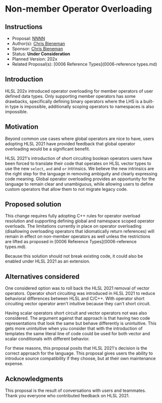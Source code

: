 # Non-member Operator Overloading

## Instructions

* Proposal: [NNNN](NNNN-non-member-operator-overloading.md)
* Author(s): [Chris Bieneman](https://github.com/llvm-beanz)
* Sponsor: [Chris Bieneman](https://github.com/llvm-beanz)
* Status: **Under Consideration**
* Planned Version: 202x
* Related Proposal(s): [0006 Reference Types](0006-reference types.md)

## Introduction

HLSL 202x introduced operator overloading for member operators of user defined
data types. Only supporting member operators has some drawbacks, specifically
defining binary operators where the LHS is a built-in type is impossible,
additionally scoping operators to namespaces is also impossible.

## Motivation

Beyond common use cases where global operators are nice to have, users adopting
HLSL 2021 have provided feedback that global operator overloading would be a
significant benefit.

HLSL 2021's introduction of short circuiting boolean operators users have been
forced to translate their code that operates on HLSL vector types to use the
new `select`, `and` and `or` intrinsics. We believe the new intrinsics are the
right step for the language in removing ambiguity and clearly expressing code
meaning. Global operator overloading provides an opportunity for the language to
remain clear and unambiguous, while allowing users to define custom operators
that allow them to not migrate legacy code.

## Proposed solution

This change requires fully adopting C++ rules for operator overload resolution
and supporting defining global and namespace scoped operator overloads. The
limitations currently in place on operator overloading (disallowing overloading
operators that idiomatically return references) will remain in effect on
non-member operators as well unless the restrictions are lifted as proposed in
[0006 Reference Types](0006-reference types.md).

Because this solution should not break existing code, it could also be enabled
under HLSL 2021 as an extension.

## Alternatives considered

One considered option was to roll back the HLSL 2021 removal of vector
operators. Operator short circuiting was introduced in HLSL 2021 to reduce
behavioral differences between HLSL and C/C++. With operator short circuiting
vector operator aren't intuitive because they can't short circuit.

Having scalar operators short circuit and vector operators not was also
considered. The argument against that approach is that having two code
representations that look the same but behave differently is unintuitive. This
gets more unintuitive when you consider that with the introduction of templates
the same literal line of code could be used for both vector and scalar
conditionals with different behavior.

For these reasons, this proposal posits that HLSL 2021's decision is the correct
approach for the language. This proposal gives users the ability to introduce
source compatibility if they choose, but at their own maintenance expense.

## Acknowledgments

This proposal is the result of conversations with users and teammates. Thank you
everyone who contributed feedback on HLSL 2021.
